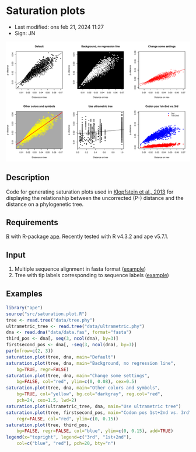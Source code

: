 # Saturation plots

- Last modified: ons feb 21, 2024  11:27
- Sign: JN

![Saturation plots](img/plots.png)

## Description

Code for generating saturation plots used in [Klopfstein et al.,
2013](https://doi.org/10.1371/journal.pone.0069344) for displaying the
relationship between the uncorrected (P-) distance and the distance on a
phylogenetic tree.

## Requirements

[R](https://www.r-project.org/) with R-package
[ape](https://cloud.r-project.org/web/packages/ape/index.html).
Recently tested with R v4.3.2 and ape v5.7.1.

## Input

1. Multiple sequence alignment in fasta format ([example](data/data.fas))
2. Tree with tip labels corresponding to sequence labels
   ([example](data/tree.phy))

## Examples

```R
library("ape")
source("src/saturation.plot.R")
tree <- read.tree("data/tree.phy")
ultrametric_tree <- read.tree("data/ultrametric.phy")
dna <- read.dna("data/data.fas", format="fasta")
third_pos <- dna[, seq(3, ncol(dna), by=3)]
firstsecond_pos <- dna[, -seq(3, ncol(dna), by=3)]
par(mfrow=c(2, 3))
saturation.plot(tree, dna, main="Default")
saturation.plot(tree, dna, main="Background, no regression line",
    bg=TRUE, regr=FALSE)
saturation.plot(tree, dna, main="Change some settings",
    bg=FALSE, col="red", ylim=c(0, 0.08), cex=0.5)
saturation.plot(tree, dna, main="Other colors and symbols",
    bg=TRUE, col="yellow", bg.col="darkgray", reg.col="red",
    pch=24, cex=1.5, lwd=2)
saturation.plot(ultrametric_tree, dna, main="Use ultrametric tree")
saturation.plot(tree, firstsecond_pos, main="Codon pos 1st+2nd vs. 3rd",
    regr=FALSE, col="red", ylim=c(0, 0.15))
saturation.plot(tree, third_pos,
    bg=FALSE, regr=FALSE, col="blue", ylim=c(0, 0.15), add=TRUE)
legend(x="topright", legend=c("3rd", "1st+2nd"),
    col=c("blue", "red"), pch=20, bty="n")
```

